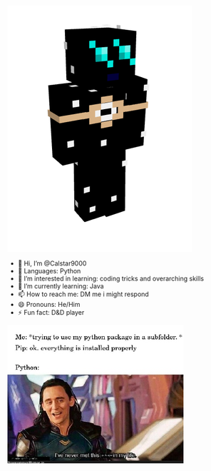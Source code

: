 ![pfp](download.png)

- 👋 Hi, I’m @Calstar9000
- 📂 Languages: Python
- 👀 I’m interested in learning: coding tricks and overarching skills
- 🌱 I’m currently learning: Java
- 📫 How to reach me: DM me i might respond
- 😄 Pronouns: He/Him
- ⚡ Fun fact: D&D player

![meme](DEARLORDPIPWHY.jpg)


<!---
Calstar9000/Calstar9000 is a ✨ special ✨ repository because its `README.md` (this file) appears on your GitHub profile.
You can click the Preview link to take a look at your changes.
--->
